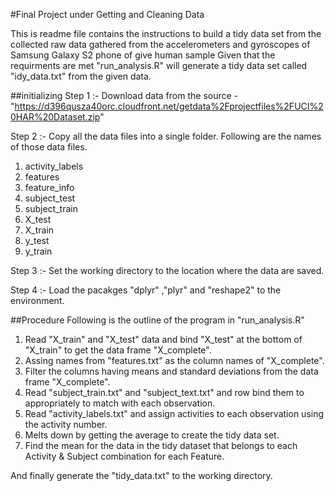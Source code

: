 #Final Project under Getting and Cleaning Data

This is readme file contains the instructions to build a tidy data set from the collected raw data gathered from the accelerometers
and gyroscopes of Samsung Galaxy S2 phone of give human sample
Given that the requirments are met "run_analysis.R" will generate a tidy data set called "idy_data.txt" from the given data.

##initializing
Step 1 :- Download data from the source - "https://d396qusza40orc.cloudfront.net/getdata%2Fprojectfiles%2FUCI%20HAR%20Dataset.zip"

Step 2 :- Copy all the data files into a single folder. Following are the names of those data files.
  1. activity_labels
  2. features
  3. feature_info
  4. subject_test
  5. subject_train
  6. X_test
  7. X_train
  8. y_test
  9. y_train
  
Step 3 :- Set the working directory to the location where the data are saved.

Step 4 :- Load the pacakges "dplyr" ,"plyr" and "reshape2" to the environment.

##Procedure
Following is the outline of the program in "run_analysis.R"

1. Read "X_train" and "X_test" data and bind "X_test" at the bottom of "X_train" to get the data frame "X_complete".
2. Assing names from "features.txt" as the column names of "X_complete".
3. Filter the columns having means and standard deviations from the data frame "X_complete".
4. Read "subject_train.txt" and "subject_text.txt" and row bind them to appropriately to match with each observation.
5. Read "activity_labels.txt" and assign activities to each observation using the activity number.
6. Melts down by getting the average to create the tidy data set.
7. Find the mean for the data in the tidy dataset that belongs to each Activity & Subject combination for each Feature.

And finally generate the "tidy_data.txt" to the working directory.

  

